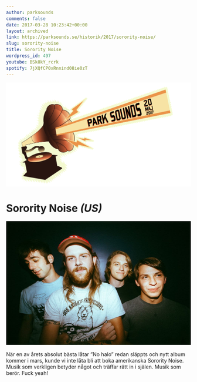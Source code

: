 ```yaml
---
author: parksounds
comments: false
date: 2017-03-28 10:23:42+00:00
layout: archived
link: https://parksounds.se/historik/2017/sorority-noise/
slug: sorority-noise
title: Sorority Noise
wordpress_id: 497
youtube: BSk8kY_rcrk
spotify: 7jXQfCP0xRnnind08ie0zT
---
```


<img src="/images/2017/logo-1.svg" alt="Park Sounds 2017">


# Sorority Noise _(US)_


<img src="/images/2017/sorority-noise.jpg">

När en av årets absolut bästa låtar ”No halo” redan släppts och nytt album kommer i mars, kunde vi inte låta bli att boka amerikanska Sorority Noise. Musik som verkligen betyder något och träffar rätt in i själen. Musik som berör. Fuck yeah!








